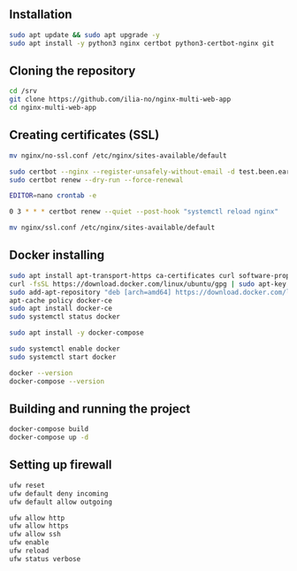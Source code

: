 ## Installation

```bash
sudo apt update && sudo apt upgrade -y
sudo apt install -y python3 nginx certbot python3-certbot-nginx git
```


## Cloning the repository
```bash
cd /srv
git clone https://github.com/ilia-no/nginx-multi-web-app
cd nginx-multi-web-app
```


## Creating certificates (SSL)
```bash
mv nginx/no-ssl.conf /etc/nginx/sites-available/default
```

```bash
sudo certbot --nginx --register-unsafely-without-email -d test.been.earth -d test2.been.earth -d test3.been.earth
sudo certbot renew --dry-run --force-renewal
```

```bash
EDITOR=nano crontab -e
```

```bash
0 3 * * * certbot renew --quiet --post-hook "systemctl reload nginx"
```

```bash
mv nginx/ssl.conf /etc/nginx/sites-available/default
```


## Docker installing

```bash
sudo apt install apt-transport-https ca-certificates curl software-properties-common
curl -fsSL https://download.docker.com/linux/ubuntu/gpg | sudo apt-key add -
sudo add-apt-repository "deb [arch=amd64] https://download.docker.com/linux/ubuntu focal stable"
apt-cache policy docker-ce
sudo apt install docker-ce
sudo systemctl status docker
```

```bash
sudo apt install -y docker-compose
```

```bash
sudo systemctl enable docker
sudo systemctl start docker
```

```bash
docker --version
docker-compose --version
```

## Building and running the project
```bash
docker-compose build
docker-compose up -d
```

## Setting up firewall

```bash
ufw reset
ufw default deny incoming
ufw default allow outgoing

ufw allow http
ufw allow https
ufw allow ssh
ufw enable
ufw reload
ufw status verbose
```